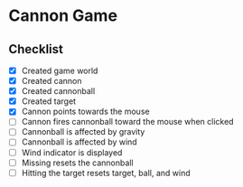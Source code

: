 # Cannon Game

## Checklist

- [x] Created game world
- [x] Created cannon
- [x] Created cannonball
- [x] Created target
- [x] Cannon points towards the mouse
- [ ] Cannon fires cannonball toward the mouse when clicked
- [ ] Cannonball is affected by gravity
- [ ] Cannonball is affected by wind
- [ ] Wind indicator is displayed
- [ ] Missing resets the cannonball
- [ ] Hitting the target resets target, ball, and wind